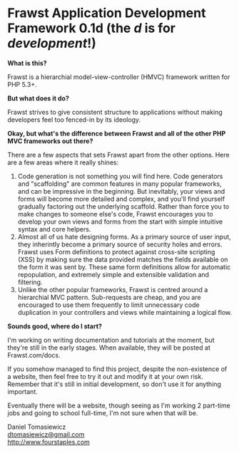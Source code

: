 Frawst Application Development Framework 0.1d (the *d* is for *development*!)
======

**What is this?**

Frawst is a hierarchial model-view-controller (HMVC) framework written for PHP 5.3+.

**But what does it do?**

Frawst strives to give consistent structure to applications without making developers feel too fenced-in by its ideology.

**Okay, but what's the difference between Frawst and all of the other PHP MVC frameworks out there?**

There are a few aspects that sets Frawst apart from the other options. Here are a few areas where it really shines:

1. Code generation is not something you will find here. Code generators and "scaffolding" are common features in many popular frameworks, and can be impressive in the beginning. But inevitably, your views and forms will become more detailed and complex, and you'll find yourself gradually factoring out the underlying scaffold. Rather than force you to make changes to someone else's code, Frawst encourages you to develop your own views and forms from the start with simple intuitive syntax and core helpers.
2. Almost all of us hate designing forms. As a primary source of user input, they inherintly become a primary source of security holes and errors. Frawst uses Form definitions to protect against cross-site scripting (XSS) by making sure the data provided matches the fields available on the form it was sent by. These same form definitions allow for automatic repopulation, and extremely simple and extensible validation and filtering.
3. Unlike the other popular frameworks, Frawst is centred around a hierarchial MVC pattern. Sub-requests are cheap, and you are encouraged to use them frequently to limit unnecessary code duplication in your controllers and views while maintaining a logical flow.

**Sounds good, where do I start?**

I'm working on writing documentation and tutorials at the moment, but they're still in the early stages. When available, they will be posted at Frawst.com/docs.

If you somehow managed to find this project, despite the non-existence of a website, then feel free to try it out and modify it at your own risk. Remember that it's still in initial development, so don't use it for anything important.

Eventually there will be a website, though seeing as I'm working 2 part-time jobs and going to school full-time, I'm not sure when that will be.

Daniel Tomasiewicz  
dtomasiewicz@gmail.com  
http://www.fourstaples.com
